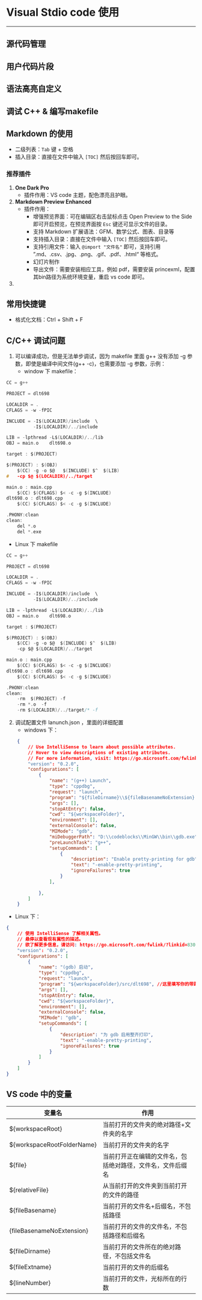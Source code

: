 # Visual Stdio code 使用
--------------------------------

## 源代码管理

## 用户代码片段

## 语法高亮自定义

## 调试 C++ & 编写makefile

## Markdown 的使用

- 二级列表：`Tab` 键 + 空格
- 插入目录：直接在文件中输入 `[TOC]` 然后按回车即可。

### 推荐插件

1. **One Dark Pro**
    * 插件作用：VS code 主题，配色漂亮且护眼。 
2. **Markdown Preview Enhanced**
    * 插件作用：
        - 增强预览界面：可在编辑区右击鼠标点击 Open Preview to the Side 即可开启预览，在预览界面按 `Esc` 键还可显示文件的目录。
        - 支持 Markdown 扩展语法：GFM、数学公式、图表、目录等
        - 支持插入目录：直接在文件中输入 `[TOC]` 然后按回车即可。
        - 支持引用文件：输入 `@import "文件名"` 即可，支持引用 ”.md、.csv、.jpg、.png、.gif、.pdf、.html“ 等格式。
        - 幻灯片制作
        - 导出文件：需要安装相应工具，例如 pdf，需要安装 princexml，配置其bin路径为系统环境变量，重启 vs code 即可。
3. 

## 常用快捷键
- 格式化文档：Ctrl + Shift + F


## C/C++ 调试问题
1. 可以编译成功，但是无法单步调试，因为 makefile 里面 g++ 没有添加 -g 参数，即使是编译中间文件(g++ -c)，也需要添加 -g 参数，示例：
   * window 下 makefile：
  
```c
CC = g++

PROJECT = dlt698

LOCALDIR = .
CFLAGS = -w -fPIC

INCLUDE = -I$(LOCALDIR)/include  \
          -I$(LOCALDIR)/../include

LIB = -lpthread -L$(LOCALDIR)/../lib 
OBJ = main.o	dlt698.o

target : $(PROJECT)

$(PROJECT) : $(OBJ)
	$(CC) -g -o $@   $(INCLUDE) $^  $(LIB)
#	-cp $@ $(LOCALDIR)/../target

main.o : main.cpp
	$(CC) $(CFLAGS) $< -c -g $(INCLUDE)
dlt698.o : dlt698.cpp
	$(CC) $(CFLAGS) $< -c -g $(INCLUDE)

.PHONY:clean
clean:
	del *.o
	del *.exe

```

   * Linux 下 makefile

```c
CC = g++

PROJECT = dlt698

LOCALDIR = .
CFLAGS = -w -fPIC

INCLUDE = -I$(LOCALDIR)/include  \
          -I$(LOCALDIR)/../include

LIB = -lpthread -L$(LOCALDIR)/../lib 
OBJ = main.o	dlt698.o

target : $(PROJECT)

$(PROJECT) : $(OBJ)
	$(CC) -g -o $@  $(INCLUDE) $^  $(LIB)
	-cp $@ $(LOCALDIR)/../target

main.o : main.cpp
	$(CC) $(CFLAGS) $< -c -g $(INCLUDE)
dlt698.o : dlt698.cpp
	$(CC) $(CFLAGS) $< -c -g $(INCLUDE)

.PHONY:clean
clean:
	-rm  $(PROJECT) -f
	-rm *.o  -f
	-rm $(LOCALDIR)/../target/* -f


```

2. 调试配置文件 lanunch.json ，里面的详细配置  
   * windows 下：
```json
    {
        // Use IntelliSense to learn about possible attributes.
        // Hover to view descriptions of existing attributes.
        // For more information, visit: https://go.microsoft.com/fwlink/?linkid=830387
        "version": "0.2.0",
        "configurations": [
            {
                "name": "(g++) Launch",
                "type": "cppdbg",
                "request": "launch",
                "program": "${fileDirname}\\${fileBasenameNoExtension}.exe", //这里是填写你的带路径的可执行文件
                "args": [],
                "stopAtEntry": false,
                "cwd": "${workspaceFolder}",
                "environment": [],
                "externalConsole": false,
                "MIMode": "gdb",
                "miDebuggerPath": "D:\\codeblocks\\MinGW\\bin\\gdb.exe",
                "preLaunchTask": "g++",
                "setupCommands": [
                    {
                        "description": "Enable pretty-printing for gdb",
                        "text": "-enable-pretty-printing",
                        "ignoreFailures": true
                    }
                ],
                
            },   
        ]
    }
```
   * Linux 下：

```json
{
    // 使用 IntelliSense 了解相关属性。 
    // 悬停以查看现有属性的描述。
    // 欲了解更多信息，请访问: https://go.microsoft.com/fwlink/?linkid=830387
    "version": "0.2.0",
    "configurations": [
        {
            "name": "(gdb) 启动",
            "type": "cppdbg",
            "request": "launch",
            "program": "${workspaceFolder}/src/dlt698", //这里填写你的带路径的可执行文件
            "args": [],
            "stopAtEntry": false,
            "cwd": "${workspaceFolder}",
            "environment": [],
            "externalConsole": false,
            "MIMode": "gdb",
            "setupCommands": [
                {
                    "description": "为 gdb 启用整齐打印",
                    "text": "-enable-pretty-printing",
                    "ignoreFailures": true
                }
            ]
        }
    ]
}
```

## VS code 中的变量

|变量名|作用|
|--|--|
|${workspaceRoot} |当前打开的文件夹的绝对路径+文件夹的名字|
|${workspaceRootFolderName}|当前打开的文件夹的名字|
|${file}|当前打开正在编辑的文件名，包括绝对路径，文件名，文件后缀名|
|${relativeFile} |从当前打开的文件夹到当前打开的文件的路径|
|${fileBasename}|当前打开的文件名+后缀名，不包括路径|
|{fileBasenameNoExtension}|当前打开的文件的文件名，不包括路径和后缀名|
|${fileDirname} |当前打开的文件所在的绝对路径，不包括文件名|
|${fileExtname}|当前打开的文件的后缀名|
|${lineNumber}|当前打开的文件，光标所在的行数|

